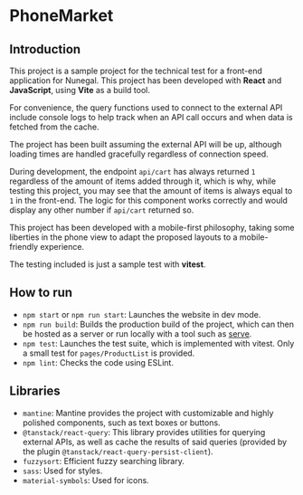 # PhoneMarket

## Introduction
This project is a sample project for the technical test for a front-end application for Nunegal. This project has been developed with **React** and **JavaScript**, using **Vite** as a build tool.

For convenience, the query functions used to connect to the external API include console logs to help track when an API call occurs and when data is fetched from the cache.

The project has been built assuming the external API will be up, although loading times are handled gracefully regardless of connection speed.

During development, the endpoint `api/cart` has always returned `1` regardless of the amount of items added through it, which is why, while testing this project, you may see that the amount of items is always equal to `1` in the front-end. The logic for this component works correctly and would display any other number if `api/cart` returned so.

This project has been developed with a mobile-first philosophy, taking some liberties in the phone view to adapt the proposed layouts to a mobile-friendly experience.

The testing included is just a sample test with **vitest**.

## How to run
* `npm start` or `npm run start`: Launches the website in dev mode.
* `npm run build`: Builds the production build of the project, which can then be hosted as a server or run locally with a tool such as [serve](https://www.npmjs.com/package/serve).
* `npm test`: Launches the test suite, which is implemented with vitest. Only a small test for `pages/ProductList` is provided.
* `npm lint`: Checks the code using ESLint.

## Libraries
* `mantine`: Mantine provides the project with customizable and highly polished components, such as text boxes or buttons.
* `@tanstack/react-query`: This library provides utilities for querying external APIs, as well as cache the results of said queries (provided by the plugin `@tanstack/react-query-persist-client`).
* `fuzzysort`: Efficient fuzzy searching library.
* `sass`: Used for styles.
* `material-symbols`: Used for icons.